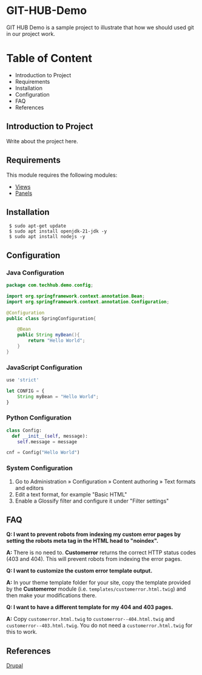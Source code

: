# GIT-HUB-Demo

GIT HUB Demo is a sample project to illustrate that how we should used git in our project work.

# Table of Content

- Introduction to Project
- Requirements
- Installation
- Configuration
- FAQ
- References

## Introduction to Project

Write about the project here.

## Requirements

This module requires the following modules:

- [Views](https://www.some.com/path/here)
- [Panels](https://www.some.com/path/here)

## Installation

```shell
 $ sudo apt-get update
 $ sudo apt install openjdk-21-jdk -y
 $ sudo apt install nodejs -y
```

## Configuration

### Java Configuration

```java
package com.techhub.demo.config;

import org.springframework.context.annotation.Bean;
import org.springframework.context.annotation.Configuration;

@Configuration
public class SpringConfiguration{

    @Bean
    public String myBean(){
        return "Hello World";
    }
}
```

### JavaScript Configuration

```javascript
use 'strict'

let CONFIG = {
    String myBean = "Hello World";
}
```

### Python Configuration

```python
class Config:
  def __init__(self, message):
    self.message = message

cnf = Config("Hello World")
```

### System Configuration

1. Go to Administration » Configuration » Content authoring » Text formats
   and editors
1. Edit a text format, for example "Basic HTML"
1. Enable a Glossify filter and configure it under "Filter settings"

## FAQ

**Q: I want to prevent robots from indexing my custom error pages by
setting the robots meta tag in the HTML head to "noindex".**

**A:** There is no need to. **Customerror** returns the correct HTTP
status codes (403 and 404). This will prevent robots from indexing the
error pages.

**Q: I want to customize the custom error template output.**

**A:** In your theme template folder for your site, copy the template
provided by the **Customerror** module
(i.e. `templates/customerror.html.twig`) and then make your
modifications there.

**Q: I want to have a different template for my 404 and 403 pages.**

**A:** Copy `customerror.html.twig` to
`customerror--404.html.twig` and `customerror--403.html.twig`. You
do not need a `customerror.html.twig` for this to work.

## References

[Drupal](https://www.drupal.org/docs/develop/managing-a-drupalorg-theme-module-or-distribution-project/documenting-your-project/readmemd-template)
